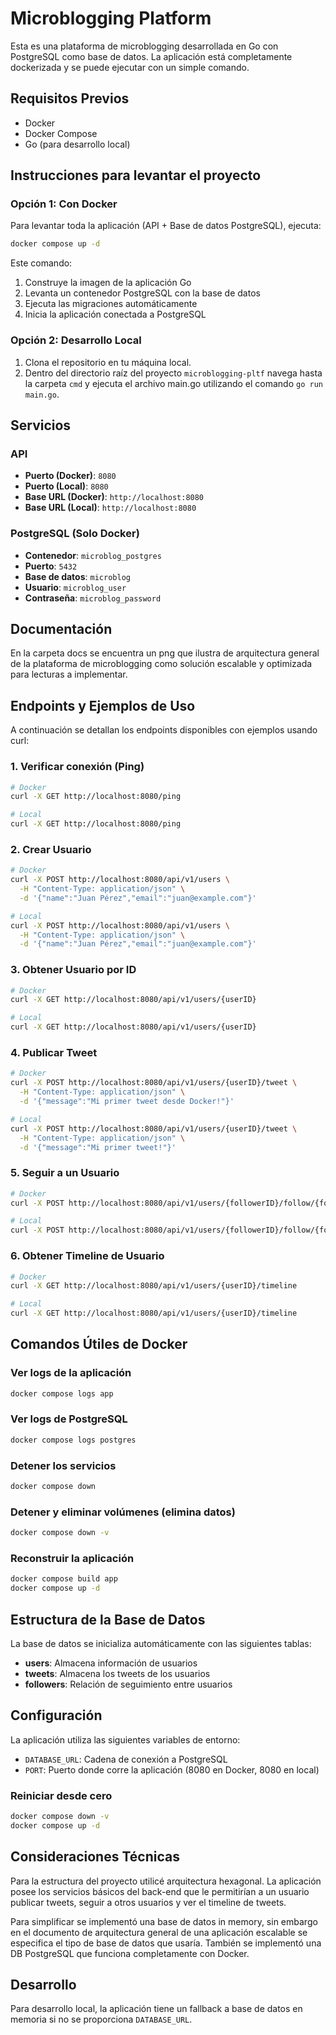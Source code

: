 # Microblogging Platform

Esta es una plataforma de microblogging desarrollada en Go con PostgreSQL como base de datos. La aplicación está completamente dockerizada y se puede ejecutar con un simple comando.

## Requisitos Previos

- Docker
- Docker Compose
- Go (para desarrollo local)

## Instrucciones para levantar el proyecto

### Opción 1: Con Docker

Para levantar toda la aplicación (API + Base de datos PostgreSQL), ejecuta:

```bash
docker compose up -d
```

Este comando:
1. Construye la imagen de la aplicación Go
2. Levanta un contenedor PostgreSQL con la base de datos
3. Ejecuta las migraciones automáticamente
4. Inicia la aplicación conectada a PostgreSQL

### Opción 2: Desarrollo Local

1. Clona el repositorio en tu máquina local.
2. Dentro del directorio raíz del proyecto `microblogging-pltf` navega hasta la carpeta `cmd` y ejecuta el archivo main.go utilizando el comando `go run main.go`.

## Servicios

### API
- **Puerto (Docker)**: `8080`
- **Puerto (Local)**: `8080`
- **Base URL (Docker)**: `http://localhost:8080`
- **Base URL (Local)**: `http://localhost:8080`

### PostgreSQL (Solo Docker)
- **Contenedor**: `microblog_postgres`
- **Puerto**: `5432`
- **Base de datos**: `microblog`
- **Usuario**: `microblog_user`
- **Contraseña**: `microblog_password`

## Documentación

En la carpeta docs se encuentra un png que ilustra de arquitectura general de la plataforma de microblogging como solución escalable y optimizada para lecturas a implementar.

## Endpoints y Ejemplos de Uso

A continuación se detallan los endpoints disponibles con ejemplos usando curl:

### 1. Verificar conexión (Ping)
```bash
# Docker
curl -X GET http://localhost:8080/ping

# Local
curl -X GET http://localhost:8080/ping
```

### 2. Crear Usuario
```bash
# Docker
curl -X POST http://localhost:8080/api/v1/users \
  -H "Content-Type: application/json" \
  -d '{"name":"Juan Pérez","email":"juan@example.com"}'

# Local
curl -X POST http://localhost:8080/api/v1/users \
  -H "Content-Type: application/json" \
  -d '{"name":"Juan Pérez","email":"juan@example.com"}'
```

### 3. Obtener Usuario por ID
```bash
# Docker
curl -X GET http://localhost:8080/api/v1/users/{userID}

# Local
curl -X GET http://localhost:8080/api/v1/users/{userID}
```

### 4. Publicar Tweet
```bash
# Docker
curl -X POST http://localhost:8080/api/v1/users/{userID}/tweet \
  -H "Content-Type: application/json" \
  -d '{"message":"Mi primer tweet desde Docker!"}'

# Local
curl -X POST http://localhost:8080/api/v1/users/{userID}/tweet \
  -H "Content-Type: application/json" \
  -d '{"message":"Mi primer tweet!"}'
```

### 5. Seguir a un Usuario
```bash
# Docker
curl -X POST http://localhost:8080/api/v1/users/{followerID}/follow/{followedID}

# Local
curl -X POST http://localhost:8080/api/v1/users/{followerID}/follow/{followedID}
```

### 6. Obtener Timeline de Usuario
```bash
# Docker
curl -X GET http://localhost:8080/api/v1/users/{userID}/timeline

# Local
curl -X GET http://localhost:8080/api/v1/users/{userID}/timeline
```

## Comandos Útiles de Docker

### Ver logs de la aplicación
```bash
docker compose logs app
```

### Ver logs de PostgreSQL
```bash
docker compose logs postgres
```

### Detener los servicios
```bash
docker compose down
```

### Detener y eliminar volúmenes (elimina datos)
```bash
docker compose down -v
```

### Reconstruir la aplicación
```bash
docker compose build app
docker compose up -d
```

## Estructura de la Base de Datos

La base de datos se inicializa automáticamente con las siguientes tablas:

- **users**: Almacena información de usuarios
- **tweets**: Almacena los tweets de los usuarios
- **followers**: Relación de seguimiento entre usuarios

## Configuración

La aplicación utiliza las siguientes variables de entorno:

- `DATABASE_URL`: Cadena de conexión a PostgreSQL
- `PORT`: Puerto donde corre la aplicación (8080 en Docker, 8080 en local)

### Reiniciar desde cero
```bash
docker compose down -v
docker compose up -d
```

## Consideraciones Técnicas

Para la estructura del proyecto utilicé arquitectura hexagonal.
La aplicación posee los servicios básicos del back-end que le permitirían a un usuario publicar tweets, seguir a otros usuarios y ver el timeline de tweets.

Para simplificar se implementó una base de datos in memory, sin embargo en el documento de arquitectura general de una aplicación escalable se especifica el tipo de base de datos que usaría.
También se implementó una DB PostgreSQL que funciona completamente con Docker.

## Desarrollo

Para desarrollo local, la aplicación tiene un fallback a base de datos en memoria si no se proporciona `DATABASE_URL`.
